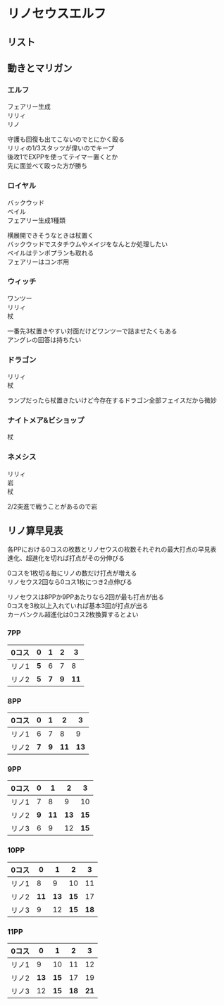 # リノセウスエルフ
## リスト

## 動きとマリガン

### エルフ
フェアリー生成  
リリィ  
リノ  

守護も回復も出てこないのでとにかく殴る  
リリィの1/3スタッツが偉いのでキープ  
後攻1でEXPPを使ってテイマー置くとか  
先に面並べて殴った方が勝ち

### ロイヤル
バックウッド  
ベイル  
フェアリー生成1種類  


横展開できそうなときは杖置く  
バックウッドでスタチウムやメイジをなんとか処理したい  
ベイルはテンポプランも取れる  
フェアリーはコンボ用

### ウィッチ
ワンツー  
リリィ  
杖  

一番先3杖置きやすい対面だけどワンツーで詰ませたくもある  
アングレの回答は持ちたい

### ドラゴン
リリィ  
杖  

ランプだったら杖置きたいけど今存在するドラゴン全部フェイスだから微妙

### ナイトメア&ビショップ
杖

### ネメシス
リリィ  
岩  
杖  

2/2突進で戦うことがあるので岩

## リノ算早見表
各PPにおける0コスの枚数とリノセウスの枚数それぞれの最大打点の早見表  
進化、超進化を切れば打点がその分伸びる  

0コスを1枚切る毎にリノの数だけ打点が増える  
リノセウス2回なら0コス1枚につき2点伸びる  

リノセウスは8PPか9PPあたりなら2回が最も打点が出る  
0コスを3枚以上入れていれば基本3回が打点が出る  
カーバンクル超進化は0コス2枚換算するとよい


### 7PP  
|0コス|   0  |   1  |   2  |   3  |
|-----|-----|-----|-----|-----|
|リノ1| **5**|   6  |   7  |   8  |
|リノ2| **5**| **7**| **9**|**11**|

### 8PP  
|0コス|   0  |   1  |   2  |   3  |
|-----|-----|-----|-----|-----|
|リノ1|   6  |   7  |   8  |   9  |
|リノ2| **7**| **9**|**11**|**13**|

### 9PP  
|0コス|   0  |   1  |   2  |   3  |
|-----|-----|-----|-----|-----|
|リノ1|   7  |   8  |   9  |  10  |
|リノ2| **9**|**11**|**13**|**15**|
|リノ3|   6  |   9  |  12  |**15**|  


### 10PP  
|0コス|   0  |   1  |   2  |   3  |
|-----|-----|-----|-----|-----|
|リノ1|   8  |   9  |  10  |  11  |
|リノ2|**11**|**13**|**15**|  17  |
|リノ3|   9  |  12  |**15**|**18**|

### 11PP  
|0コス|   0  |   1  |   2  |   3  |
|-----|-----|-----|-----|-----|
|リノ1|   9  |  10  |  11  |  12  |
|リノ2|**13**|**15**|  17  |  19  |
|リノ3|  12  |**15**|**18**|**21**|